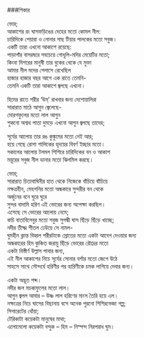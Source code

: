 ###শিকার

ভোর;  
আকাশের রং ঘাসফড়িঙের দেহের মতো কোমল নীল:  
চারিদিকে পেয়ারা ও নোনার গাছ টিয়ার পালকের মতো সবুজ।  
একটি তারা এখনো আকাশে রয়েছে:  
পাড়াগাঁর বাসরঘরে সবচেয়ে গোধূলি-মদির মেয়েটির মতো;  
কিংবা মিশরের মানুষী তার বুকের থেকে যে মুক্তা  
                  আমার নীল মদের গেলাসে রেখেছিল  
হাজার হাজার বছর আগে এক রাতে তেমনি-  
তেমনি একটি তারা আকাশে জ্বলছে এখনো।  
 
হিমের রাতে শরীর ‘উম্’ রাখবার জন্য দেশোয়ালিরা  
                  সারারাত মাঠে আগুন জ্বেলেছে-  
মোরগফুলের মতো লাল আগুন  
শুকনো অশ্বত্থ পাতা দুমড়ে এখনো আগুন জ্বলছে তাদের;  
 
সূর্যের আলোয় তার রঙ কুঙ্কুমের মতো নেই আর;  
হয়ে গেছে রোগা শালিকের হৃদয়ের বিবর্ণ ইচ্ছার মতো।  
সকালের আলোয় টলমল শিশিরে চারিদিকের বন ও আকাশ  
                  ময়ূরের সবুজ নীল ডানার মতো ঝিলমিল করছে।  
 
ভোর;  
সারারাত চিতাবাঘিনীর হাত থেকে নিজেকে বাঁচিয়ে বাঁচিয়ে  
নক্ষত্রহীন, মেহগনির মতো অন্ধকারে সুন্দরীর বন থেকে   
         অর্জুনের বনে ঘুরে ঘুরে  
সুন্দর বাদামি হরিণ এই ভোরের জন্য অপেক্ষা করছিল।  
এসেছে সে ভোরের আলোয় নেমে;  
কচি বাতাবিলেবুর মতো সবুজ সুগন্ধী ঘাস ছিঁড়ে ছিঁড়ে খাচ্ছে;  
নদীর তীক্ষ্ম শীতল ঢেউয়ে সে নামল-  
ঘুমহীন ক্লান্ত বিহ্বল শরীরটাকে স্রোতের মতো একটা আবেগ দেওয়ার জন্য  
অন্ধকারের হিম কুঞ্চিত জরায়ু ছিঁড়ে ভোরের রৌদ্রের মতো  
                      একটা বিস্তীর্ণ উল্লাস পাবার জন্য,  
এই নীল আকাশের নিচে সূর্যের সোনার বর্শার মতো জেগে উঠে  
সাহসে সাথে সৌন্দর্যে হরিণীর পর হারিণীকে চমক লাগিয়ে দেবার জন্য।  
 
একটা অদ্ভূত শব্দ।  
নদীর জল মচকাফুলের মতো লাল।  
আগুন জ্বলল আবার – উষ্ণ লাল হরিণের মাংস তৈরি হয়ে এল।  
নক্ষত্রের নিচে ঘাসের বিছানায় বসে অনেক পুরনো শিশিরভেজা গল্প;  
সিগারেটের ধোঁয়া;  
টেরিকাটা কয়েকটা মানুষের মাথা;  
এলোমেলো কয়েকটা বন্দুক – হিম – নিস্পন্দ নিরপরাধ ঘুম।  

